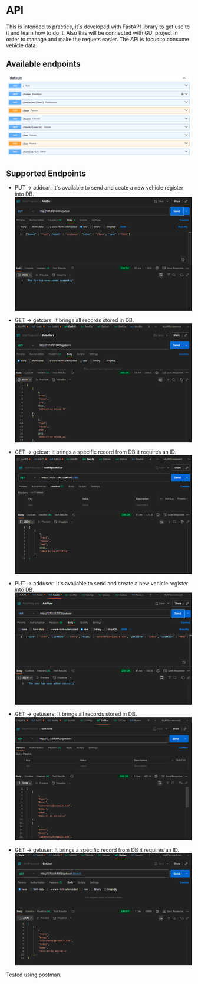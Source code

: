# API
This is intended to practice, it´s developed with FastAPI library to get use to it and learn how to do it. Also this will be connected with GUI project in order to manage and make the requets easier. The API is focus to consume vehicle data.

## Available endpoints
![This are the endpoints](/img/endpoints.png)

## Supported Endpoints 
- PUT -> addcar: It's available to send and ceate a new vehicle register into DB.
![addcar](/img/addcarpm.png)

- GET -> getcars: It brings all records stored in DB.
![getcars](/img/getcarspm.png)

- GET -> getcar: It brings a specific record from DB it requires an ID.
![addcar](/img/getcarpm.png)

- PUT -> adduser: It's available to send and create a new vehicle register into DB.
![adduser](/img/adduserpm.png)

- GET -> getusers: It brings all records stored in DB.
![addusers](/img/getuserspm.png)

- GET -> getuser: It brings a specific record from DB it requires an ID.
![adduser](/img/getuserpm.png)

Tested using postman.
